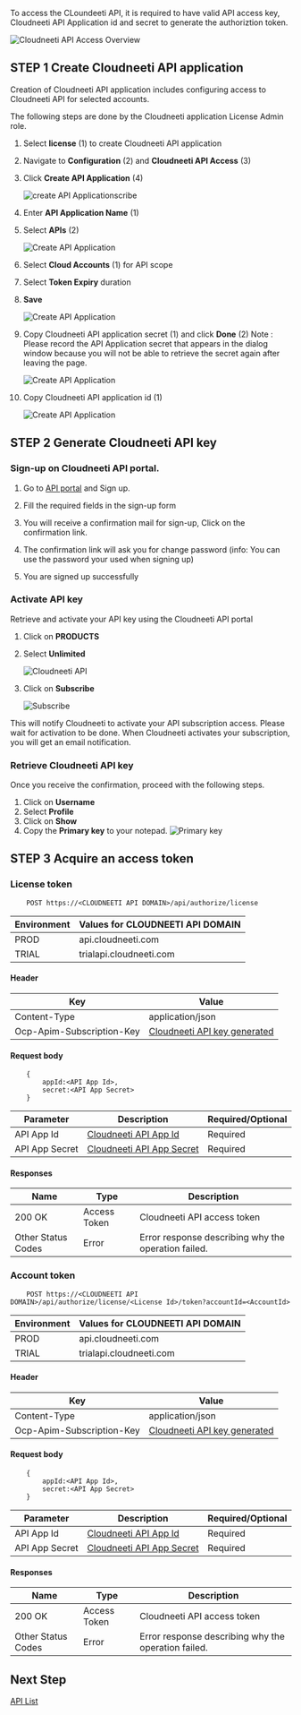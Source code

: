 To access the CLoundeeti API, it is required to have valid API access key, Cloudneeti API Application id and secret to generate the authoriztion token.

![Cloudneeti API Access Overview](.././images/cloudneetiAPIAccess/Cloudneeti_API_Access_Overview.png#thumbnail_1)


## STEP 1 Create Cloudneeti API application

Creation of Cloudneeti API application includes configuring access to Cloudneeti API for selected accounts.


The following steps are done by the Cloudneeti application License Admin role.

1. Select **license** (1) to create Cloudneeti API application

2. Navigate to **Configuration** (2) and **Cloudneeti API Access** (3)

3. Click **Create API Application** (4)

    ![create API Applicationscribe](.././images/cloudneetiAPIAccess/Create_API_Application_1.png#thumbnail)

4. Enter **API Application Name** (1)

5. Select **APIs** (2)

    ![Create API Application](.././images/cloudneetiAPIAccess/Create_API_Application_2.png#thumbnail)

6. Select **Cloud Accounts** (1) for API scope

7. Select **Token Expiry** duration

8. **Save**

    ![Create API Application](.././images/cloudneetiAPIAccess/Create_API_Application_3.png#thumbnail)

9. Copy Cloudneeti API application secret (1) and click **Done** (2)
    Note : Please record the API Application secret that appears in the dialog window because you will not be able to retrieve the secret again after leaving the page.

    ![Create API Application](.././images/cloudneetiAPIAccess/Create_API_Application_4.png#thumbnail)

10. Copy Cloudneeti API application id (1)

    ![Create API Application](.././images/cloudneetiAPIAccess/Create_API_Application_5.png#thumbnail)

## STEP 2 Generate Cloudneeti API key

### Sign-up on Cloudneeti API portal.

1. Go to [API portal](https://portal.cloudneeti.com/) and Sign up.

2. Fill the required fields in the sign-up form

3. You will receive a confirmation mail for sign-up, Click on the confirmation
    link.

4. The confirmation link will ask you for change password (info: You can use
    the password your used when signing up)

5. You are signed up successfully

### Activate API key

Retrieve and activate your API key using the Cloudneeti API portal

1. Click on **PRODUCTS**

2. Select **Unlimited**

	![Cloudneeti API](.././images/onboardingOffice365Subscription/Cloudneeti_API.png#thumbnail)

3. Click on **Subscribe**

	![Subscribe](.././images/onboardingOffice365Subscription/API_Subscribe.png#thumbnail)

This will notify Cloudneeti to activate your API subscription access. Please
wait for activation to be done. When Cloudneeti activates your subscription, you
will get an email notification.

### Retrieve Cloudneeti API key

Once you receive the confirmation, proceed with the following steps.

1. Click on **Username**
2. Select **Profile**
3. Click on **Show**
4. Copy the **Primary key** to your notepad.
	![Primary key](.././images/onboardingOffice365Subscription/Primary_key.png#thumbnail)


## STEP 3 Acquire an access token

### License token

        POST https://<CLOUDNEETI API DOMAIN>/api/authorize/license

| Environment	| Values for CLOUDNEETI API DOMAIN     |
|---------------|--------------------------------------|
| PROD 	        |   api.cloudneeti.com                 |
| TRIAL 	| trialapi.cloudneeti.com              |


#### Header

| Key	        | Value                                |
|---------------|--------------------------------------|
| Content-Type 	                |   application/json                 |
| Ocp-Apim-Subscription-Key 	| [Cloudneeti API key generated]()             |


#### Request body
        {
            appId:<API App Id>,
            secret:<API App Secret>
        }



| Parameter           |           Description                                |           Required/Optional  |
|-----------|----------------------------------------------------------------|----------------------------|
| API App Id   |          [Cloudneeti API App Id​](#license-id)                  | Required|
| API App Secret   |          [Cloudneeti API App Secret](#account-id)                          | Required|

#### Responses

| Name           |           Type       |          Description  |
|----------------|----------------------|-----------------------|
| 200 OK	     |           Access Token     | Cloudneeti API access token      |
| Other Status Codes |      Error     | Error response describing why the operation failed.     |


### Account token

        POST https://<CLOUDNEETI API DOMAIN>/api/authorize/license/<License Id>/token?accountId=<AccountId>

| Environment	| Values for CLOUDNEETI API DOMAIN     |
|---------------|--------------------------------------|
| PROD 	        |   api.cloudneeti.com                 |
| TRIAL 	| trialapi.cloudneeti.com              |


#### Header

| Key	        | Value                                |
|---------------|--------------------------------------|
| Content-Type 	                |   application/json                 |
| Ocp-Apim-Subscription-Key 	| [Cloudneeti API key generated]()             |


#### Request body
        {
            appId:<API App Id>,
            secret:<API App Secret>
        }



| Parameter           |           Description                                |           Required/Optional  |
|-----------|----------------------------------------------------------------|----------------------------|
| API App Id   |          [Cloudneeti API App Id​](#license-id)                  | Required|
| API App Secret   |          [Cloudneeti API App Secret](#account-id)                          | Required|

#### Responses

| Name           |           Type       |          Description  |
|----------------|----------------------|-----------------------|
| 200 OK	     |           Access Token     | Cloudneeti API access token      |
| Other Status Codes |      Error     | Error response describing why the operation failed.     |


## Next Step

[API List](../../userGuide/restAPIs/)